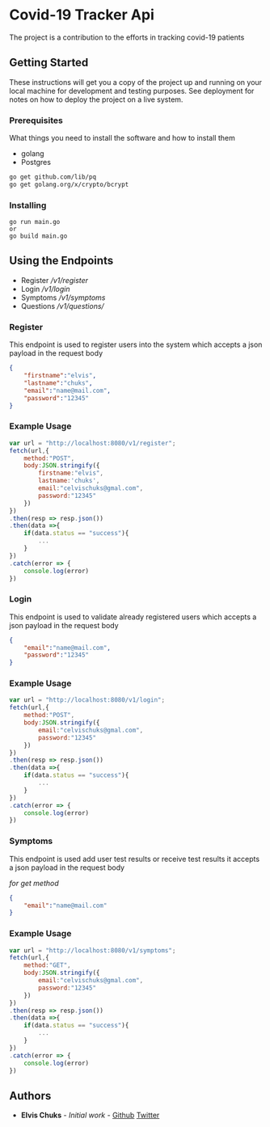 # Covid-19 Tracker Api

The project is a contribution to the efforts in tracking covid-19 patients

## Getting Started

These instructions will get you a copy of the project up and running on your local machine for development and testing purposes. See deployment for notes on how to deploy the project on a live system.

### Prerequisites

What things you need to install the software and how to install them

- golang
- Postgres


```bash
go get github.com/lib/pq
go get golang.org/x/crypto/bcrypt
```

### Installing

```golang
go run main.go
or
go build main.go
```



## Using the Endpoints

- Register */v1/register*
- Login */v1/login*
- Symptoms */v1/symptoms*
- Questions */v1/questions/*

### Register
This endpoint is used to register users into the system
which accepts a json payload in the request body

```json
{
    "firstname":"elvis",
    "lastname":"chuks",
    "email":"name@mail.com",
    "password":"12345"
}
```
### Example Usage
```js
var url = "http://localhost:8080/v1/register";
fetch(url,{
    method:"POST",
    body:JSON.stringify({
        firstname:"elvis",
        lastname:'chuks',
        email:"celvischuks@gmal.com",
        password:"12345"
    })
})
.then(resp => resp.json())
.then(data =>{
    if(data.status == "success"){
        ...
    }
})
.catch(error => {
    console.log(error)
})
```

### Login
This endpoint is used to validate already registered users
which accepts a json payload in the request body

```json
{
    "email":"name@mail.com",
    "password":"12345"
}
```
### Example Usage
```js
var url = "http://localhost:8080/v1/login";
fetch(url,{
    method:"POST",
    body:JSON.stringify({
        email:"celvischuks@gmal.com",
        password:"12345"
    })
})
.then(resp => resp.json())
.then(data =>{
    if(data.status == "success"){
        ...
    }
})
.catch(error => {
    console.log(error)
})

```
### Symptoms
This endpoint is used add user test results or receive test results
it accepts a json payload in the request body

*for get method*
```json
{
    "email":"name@mail.com"
}
```
### Example Usage
```js
var url = "http://localhost:8080/v1/symptoms";
fetch(url,{
    method:"GET",
    body:JSON.stringify({
        email:"celvischuks@gmal.com",
        password:"12345"
    })
})
.then(resp => resp.json())
.then(data =>{
    if(data.status == "success"){
        ...
    }
})
.catch(error => {
    console.log(error)
})

```
<!-- ### And coding style tests

Explain what these tests test and why

```
Give an example
```

## Deployment

```
go mod tidy
```

<!-- ## Built With

* [Dropwizard](http://www.dropwizard.io/1.0.2/docs/) - The web framework used
* [Maven](https://maven.apache.org/) - Dependency Management
* [ROME](https://rometools.github.io/rome/) - Used to generate RSS Feeds -->

<!-- ## Contributing

Please read [CONTRIBUTING.md](https://gist.github.com/PurpleBooth/b24679402957c63ec426) for details on our code of conduct, and the process for submitting pull requests to us. -->

<!-- ## Versioning

We use [SemVer](http://semver.org/) for versioning. For the versions available, see the [tags on this repository](https://github.com/your/project/tags).  -->

## Authors

* **Elvis Chuks** - *Initial work* - [Github](https://github.com/elvis-chuks) [Twitter](https://twitter.com/elvischuks15)

<!-- See also the list of [contributors](https://github.com/your/project/contributors) who participated in this project. -->

<!-- ## License

This project is licensed under the MIT License - see the [LICENSE.md](LICENSE.md) file for details

## Acknowledgments

* Hat tip to anyone whose code was used
* Inspiration
* etc -->

